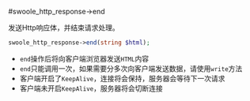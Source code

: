 #swoole_http_response->end

发送Http响应体，并结束请求处理。

```php
swoole_http_response->end(string $html);
```

* `end`操作后将向客户端浏览器发送`HTML`内容
* `end`只能调用一次，如果需要分多次向客户端发送数据，请使用`write`方法
* 客户端开启了`KeepAlive`，连接将会保持，服务器会等待下一次请求
* 客户端未开启`KeepAlive`，服务器将会切断连接
